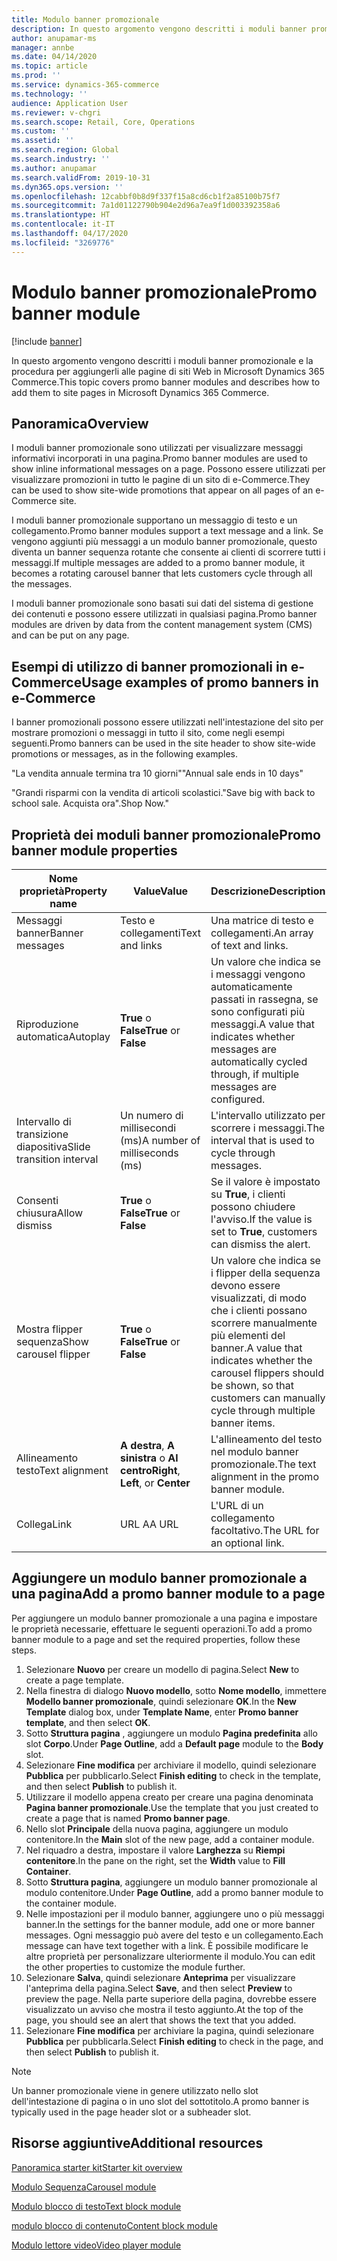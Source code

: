 ```yaml
---
title: Modulo banner promozionale
description: In questo argomento vengono descritti i moduli banner promozionale e la procedura per aggiungerli alle pagine di siti Web in Microsoft Dynamics 365 Commerce.
author: anupamar-ms
manager: annbe
ms.date: 04/14/2020
ms.topic: article
ms.prod: ''
ms.service: dynamics-365-commerce
ms.technology: ''
audience: Application User
ms.reviewer: v-chgri
ms.search.scope: Retail, Core, Operations
ms.custom: ''
ms.assetid: ''
ms.search.region: Global
ms.search.industry: ''
ms.author: anupamar
ms.search.validFrom: 2019-10-31
ms.dyn365.ops.version: ''
ms.openlocfilehash: 12cabbf0b8d9f337f15a8cd6cb1f2a85100b75f7
ms.sourcegitcommit: 7a1d01122790b904e2d96a7ea9f1d003392358a6
ms.translationtype: HT
ms.contentlocale: it-IT
ms.lasthandoff: 04/17/2020
ms.locfileid: "3269776"
---
```

# <a name="promo-banner-module"></a><span data-ttu-id="8a27e-103">Modulo banner promozionale</span><span class="sxs-lookup"><span data-stu-id="8a27e-103">Promo banner module</span></span>


[!include [banner](includes/banner.md)]

<span data-ttu-id="8a27e-104">In questo argomento vengono descritti i moduli banner promozionale e la procedura per aggiungerli alle pagine di siti Web in Microsoft Dynamics 365 Commerce.</span><span class="sxs-lookup"><span data-stu-id="8a27e-104">This topic covers promo banner modules and describes how to add them to site pages in Microsoft Dynamics 365 Commerce.</span></span>

## <a name="overview"></a><span data-ttu-id="8a27e-105">Panoramica</span><span class="sxs-lookup"><span data-stu-id="8a27e-105">Overview</span></span>

<span data-ttu-id="8a27e-106">I moduli banner promozionale sono utilizzati per visualizzare messaggi informativi incorporati in una pagina.</span><span class="sxs-lookup"><span data-stu-id="8a27e-106">Promo banner modules are used to show inline informational messages on a page.</span></span> <span data-ttu-id="8a27e-107">Possono essere utilizzati per visualizzare promozioni in tutto le pagine di un sito di e-Commerce.</span><span class="sxs-lookup"><span data-stu-id="8a27e-107">They can be used to show site-wide promotions that appear on all pages of an e-Commerce site.</span></span> 

<span data-ttu-id="8a27e-108">I moduli banner promozionale supportano un messaggio di testo e un collegamento.</span><span class="sxs-lookup"><span data-stu-id="8a27e-108">Promo banner modules support a text message and a link.</span></span> <span data-ttu-id="8a27e-109">Se vengono aggiunti più messaggi a un modulo banner promozionale, questo diventa un banner sequenza rotante che consente ai clienti di scorrere tutti i messaggi.</span><span class="sxs-lookup"><span data-stu-id="8a27e-109">If multiple messages are added to a promo banner module, it becomes a rotating carousel banner that lets customers cycle through all the messages.</span></span> 

<span data-ttu-id="8a27e-110">I moduli banner promozionale sono basati sui dati del sistema di gestione dei contenuti e possono essere utilizzati in qualsiasi pagina.</span><span class="sxs-lookup"><span data-stu-id="8a27e-110">Promo banner modules are driven by data from the content management system (CMS) and can be put on any page.</span></span>

## <a name="usage-examples-of-promo-banners-in-e-commerce"></a><span data-ttu-id="8a27e-111">Esempi di utilizzo di banner promozionali in e-Commerce</span><span class="sxs-lookup"><span data-stu-id="8a27e-111">Usage examples of promo banners in e-Commerce</span></span>

<span data-ttu-id="8a27e-112">I banner promozionali possono essere utilizzati nell'intestazione del sito per mostrare promozioni o messaggi in tutto il sito, come negli esempi seguenti.</span><span class="sxs-lookup"><span data-stu-id="8a27e-112">Promo banners can be used in the site header to show site-wide promotions or messages, as in the following examples.</span></span>

<span data-ttu-id="8a27e-113">"La vendita annuale termina tra 10 giorni"</span><span class="sxs-lookup"><span data-stu-id="8a27e-113">"Annual sale ends in 10 days"</span></span>

<span data-ttu-id="8a27e-114">"Grandi risparmi con la vendita di articoli scolastici.</span><span class="sxs-lookup"><span data-stu-id="8a27e-114">"Save big with back to school sale.</span></span> <span data-ttu-id="8a27e-115">Acquista ora".</span><span class="sxs-lookup"><span data-stu-id="8a27e-115">Shop Now."</span></span>

## <a name="promo-banner-module-properties"></a><span data-ttu-id="8a27e-116">Proprietà dei moduli banner promozionale</span><span class="sxs-lookup"><span data-stu-id="8a27e-116">Promo banner module properties</span></span>

| <span data-ttu-id="8a27e-117">Nome proprietà</span><span class="sxs-lookup"><span data-stu-id="8a27e-117">Property name</span></span>             | <span data-ttu-id="8a27e-118">Value</span><span class="sxs-lookup"><span data-stu-id="8a27e-118">Value</span></span>                              | <span data-ttu-id="8a27e-119">Descrizione</span><span class="sxs-lookup"><span data-stu-id="8a27e-119">Description</span></span> |
|---------------------------|------------------------------------|-------------|
| <span data-ttu-id="8a27e-120">Messaggi banner</span><span class="sxs-lookup"><span data-stu-id="8a27e-120">Banner messages</span></span>           | <span data-ttu-id="8a27e-121">Testo e collegamenti</span><span class="sxs-lookup"><span data-stu-id="8a27e-121">Text and links</span></span>                     | <span data-ttu-id="8a27e-122">Una matrice di testo e collegamenti.</span><span class="sxs-lookup"><span data-stu-id="8a27e-122">An array of text and links.</span></span> |
| <span data-ttu-id="8a27e-123">Riproduzione automatica</span><span class="sxs-lookup"><span data-stu-id="8a27e-123">Autoplay</span></span>                  | <span data-ttu-id="8a27e-124">**True** o **False**</span><span class="sxs-lookup"><span data-stu-id="8a27e-124">**True** or **False**</span></span>              | <span data-ttu-id="8a27e-125">Un valore che indica se i messaggi vengono automaticamente passati in rassegna, se sono configurati più messaggi.</span><span class="sxs-lookup"><span data-stu-id="8a27e-125">A value that indicates whether messages are automatically cycled through, if multiple messages are configured.</span></span> |
| <span data-ttu-id="8a27e-126">Intervallo di transizione diapositiva</span><span class="sxs-lookup"><span data-stu-id="8a27e-126">Slide transition interval</span></span> | <span data-ttu-id="8a27e-127">Un numero di millisecondi (ms)</span><span class="sxs-lookup"><span data-stu-id="8a27e-127">A number of milliseconds (ms)</span></span>      | <span data-ttu-id="8a27e-128">L'intervallo utilizzato per scorrere i messaggi.</span><span class="sxs-lookup"><span data-stu-id="8a27e-128">The interval that is used to cycle through messages.</span></span> |
| <span data-ttu-id="8a27e-129">Consenti chiusura</span><span class="sxs-lookup"><span data-stu-id="8a27e-129">Allow dismiss</span></span>             | <span data-ttu-id="8a27e-130">**True** o **False**</span><span class="sxs-lookup"><span data-stu-id="8a27e-130">**True** or **False**</span></span>              | <span data-ttu-id="8a27e-131">Se il valore è impostato su **True**, i clienti possono chiudere l'avviso.</span><span class="sxs-lookup"><span data-stu-id="8a27e-131">If the value is set to **True**, customers can dismiss the alert.</span></span> |
| <span data-ttu-id="8a27e-132">Mostra flipper sequenza</span><span class="sxs-lookup"><span data-stu-id="8a27e-132">Show carousel flipper</span></span>     | <span data-ttu-id="8a27e-133">**True** o **False**</span><span class="sxs-lookup"><span data-stu-id="8a27e-133">**True** or **False**</span></span>              | <span data-ttu-id="8a27e-134">Un valore che indica se i flipper della sequenza devono essere visualizzati, di modo che i clienti possano scorrere manualmente più elementi del banner.</span><span class="sxs-lookup"><span data-stu-id="8a27e-134">A value that indicates whether the carousel flippers should be shown, so that customers can manually cycle through multiple banner items.</span></span> |
| <span data-ttu-id="8a27e-135">Allineamento testo</span><span class="sxs-lookup"><span data-stu-id="8a27e-135">Text alignment</span></span>            | <span data-ttu-id="8a27e-136">**A destra**, **A sinistra** o **Al centro**</span><span class="sxs-lookup"><span data-stu-id="8a27e-136">**Right**, **Left**, or **Center**</span></span> | <span data-ttu-id="8a27e-137">L'allineamento del testo nel modulo banner promozionale.</span><span class="sxs-lookup"><span data-stu-id="8a27e-137">The text alignment in the promo banner module.</span></span> |
| <span data-ttu-id="8a27e-138">Collega</span><span class="sxs-lookup"><span data-stu-id="8a27e-138">Link</span></span>                      | <span data-ttu-id="8a27e-139">URL A</span><span class="sxs-lookup"><span data-stu-id="8a27e-139">A URL</span></span>                              | <span data-ttu-id="8a27e-140">L'URL di un collegamento facoltativo.</span><span class="sxs-lookup"><span data-stu-id="8a27e-140">The URL for an optional link.</span></span> |

## <a name="add-a-promo-banner-module-to-a-page"></a><span data-ttu-id="8a27e-141">Aggiungere un modulo banner promozionale a una pagina</span><span class="sxs-lookup"><span data-stu-id="8a27e-141">Add a promo banner module to a page</span></span> 

<span data-ttu-id="8a27e-142">Per aggiungere un modulo banner promozionale a una pagina e impostare le proprietà necessarie, effettuare le seguenti operazioni.</span><span class="sxs-lookup"><span data-stu-id="8a27e-142">To add a promo banner module to a page and set the required properties, follow these steps.</span></span>

1. <span data-ttu-id="8a27e-143">Selezionare **Nuovo** per creare un modello di pagina.</span><span class="sxs-lookup"><span data-stu-id="8a27e-143">Select **New** to create a page template.</span></span>
1. <span data-ttu-id="8a27e-144">Nella finestra di dialogo **Nuovo modello**, sotto **Nome modello**, immettere **Modello banner promozionale**, quindi selezionare **OK**.</span><span class="sxs-lookup"><span data-stu-id="8a27e-144">In the **New Template** dialog box, under **Template Name**, enter **Promo banner template**, and then select **OK**.</span></span>
1. <span data-ttu-id="8a27e-145">Sotto **Struttura pagina** , aggiungere un modulo **Pagina predefinita** allo slot **Corpo**.</span><span class="sxs-lookup"><span data-stu-id="8a27e-145">Under **Page Outline**, add a **Default page** module to the **Body** slot.</span></span> 
1. <span data-ttu-id="8a27e-146">Selezionare **Fine modifica** per archiviare il modello, quindi selezionare **Pubblica** per pubblicarlo.</span><span class="sxs-lookup"><span data-stu-id="8a27e-146">Select **Finish editing** to check in the template, and then select **Publish** to publish it.</span></span> 
1. <span data-ttu-id="8a27e-147">Utilizzare il modello appena creato per creare una pagina denominata **Pagina banner promozionale**.</span><span class="sxs-lookup"><span data-stu-id="8a27e-147">Use the template that you just created to create a page that is named **Promo banner page**.</span></span> 
1. <span data-ttu-id="8a27e-148">Nello slot **Principale** della nuova pagina, aggiungere un modulo contenitore.</span><span class="sxs-lookup"><span data-stu-id="8a27e-148">In the **Main** slot of the new page, add a container module.</span></span> 
1. <span data-ttu-id="8a27e-149">Nel riquadro a destra, impostare il valore **Larghezza** su **Riempi contenitore**.</span><span class="sxs-lookup"><span data-stu-id="8a27e-149">In the pane on the right, set the **Width** value to **Fill Container**.</span></span>
1. <span data-ttu-id="8a27e-150">Sotto **Struttura pagina**, aggiungere un modulo banner promozionale al modulo contenitore.</span><span class="sxs-lookup"><span data-stu-id="8a27e-150">Under **Page Outline**, add a promo banner module to the container module.</span></span>
1. <span data-ttu-id="8a27e-151">Nelle impostazioni per il modulo banner, aggiungere uno o più messaggi banner.</span><span class="sxs-lookup"><span data-stu-id="8a27e-151">In the settings for the banner module, add one or more banner messages.</span></span> <span data-ttu-id="8a27e-152">Ogni messaggio può avere del testo e un collegamento.</span><span class="sxs-lookup"><span data-stu-id="8a27e-152">Each message can have text together with a link.</span></span> <span data-ttu-id="8a27e-153">È possibile modificare le altre proprietà per personalizzare ulteriormente il modulo.</span><span class="sxs-lookup"><span data-stu-id="8a27e-153">You can edit the other properties to customize the module further.</span></span>
1. <span data-ttu-id="8a27e-154">Selezionare **Salva**, quindi selezionare **Anteprima** per visualizzare l'anteprima della pagina.</span><span class="sxs-lookup"><span data-stu-id="8a27e-154">Select **Save**, and then select **Preview** to preview the page.</span></span> <span data-ttu-id="8a27e-155">Nella parte superiore della pagina, dovrebbe essere visualizzato un avviso che mostra il testo aggiunto.</span><span class="sxs-lookup"><span data-stu-id="8a27e-155">At the top of the page, you should see an alert that shows the text that you added.</span></span>
1. <span data-ttu-id="8a27e-156">Selezionare **Fine modifica** per archiviare la pagina, quindi selezionare **Pubblica** per pubblicarla.</span><span class="sxs-lookup"><span data-stu-id="8a27e-156">Select **Finish editing** to check in the page, and then select **Publish** to publish it.</span></span> 

> [!NOTE]
> <span data-ttu-id="8a27e-157">Un banner promozionale viene in genere utilizzato nello slot dell'intestazione di pagina o in uno slot del sottotitolo.</span><span class="sxs-lookup"><span data-stu-id="8a27e-157">A promo banner is typically used in the page header slot or a subheader slot.</span></span>


## <a name="additional-resources"></a><span data-ttu-id="8a27e-158">Risorse aggiuntive</span><span class="sxs-lookup"><span data-stu-id="8a27e-158">Additional resources</span></span>

[<span data-ttu-id="8a27e-159">Panoramica starter kit</span><span class="sxs-lookup"><span data-stu-id="8a27e-159">Starter kit overview</span></span>](starter-kit-overview.md)

[<span data-ttu-id="8a27e-160">Modulo Sequenza</span><span class="sxs-lookup"><span data-stu-id="8a27e-160">Carousel module</span></span>](add-carousel.md)

[<span data-ttu-id="8a27e-161">Modulo blocco di testo</span><span class="sxs-lookup"><span data-stu-id="8a27e-161">Text block module</span></span>](add-content-rich-block.md)

[<span data-ttu-id="8a27e-162">modulo blocco di contenuto</span><span class="sxs-lookup"><span data-stu-id="8a27e-162">Content block module</span></span>](add-hero-module.md)

[<span data-ttu-id="8a27e-163">Modulo lettore video</span><span class="sxs-lookup"><span data-stu-id="8a27e-163">Video player module</span></span>](add-video-player.md)
